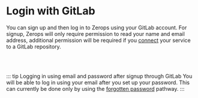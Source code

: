 # Login with GitLab

You can sign up and then log in to Zerops using your GitLab account. For signup, Zerops will only require permission to read your name and email address, additional permission will be required if you [connect](/documentation/github/gitlab-integration.html) your service to a GitLab repository.

<br/><br/>

::: tip Logging in using email and password after signup through GitLab
You will be able to log in using your email after you set up your password. This can currently be done only by using the [forgotten password](https://app.zerops.dev/forgotten-password) pathway.
:::
